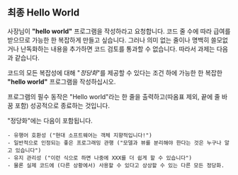 ## 최종 Hello World

사장님이 **"hello world"** 프로그램을 작성하라고 요청합니다. 코드 줄 수에 따라 급여를 받으므로 가능한 한 복잡하게 만들고 싶습니다. 그러나 의미 없는 줄이나 명백히 쓸모없거나 난독화하는 내용을 추가하면 코드 검토를 통과할 수 없습니다. 따라서 과제는 다음과 같습니다.

코드의 모든 복잡성에 대해 "_정당화_"를 제공할 수 있다는 조건 하에 가능한 한 복잡한 **"hello world"** 프로그램을 작성하십시오.

프로그램의 필수 동작은 "Hello world"라는 한 줄을 출력하고(따옴표 제외, 끝에 줄 바꿈 포함) 성공적으로 종료하는 것입니다.

"정당화"에는 다음이 포함됩니다.

    - 유행어 호환성 ("현대 소프트웨어는 객체 지향적입니다!")
    - 일반적으로 인정되는 좋은 프로그래밍 관행 ("모델과 뷰를 분리해야 한다는 것은 누구나 알고 있습니다")
    - 유지 관리성 ("이런 식으로 하면 나중에 XXX를 더 쉽게 할 수 있습니다")
    - 물론 실제 코드에 (다른 상황에서) 사용할 수 있다고 상상할 수 있는 다른 모든 정당화.

